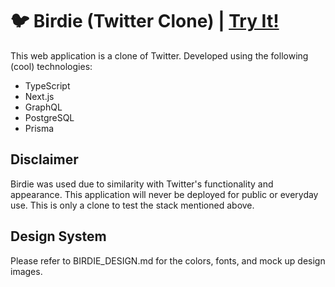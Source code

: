 # 🐦 Birdie (Twitter Clone) | [Try It!](https://birdie.darsler.com "birdie.darsler.com")

This web application is a clone of Twitter. Developed using the following (cool) technologies:

- TypeScript
- Next.js
- GraphQL
- PostgreSQL
- Prisma

## Disclaimer

Birdie was used due to similarity with Twitter's functionality and appearance. This application will never be deployed for public or everyday use. This is only a clone to test the stack mentioned above.

## Design System

Please refer to BIRDIE_DESIGN.md for the colors, fonts, and mock up design images.
